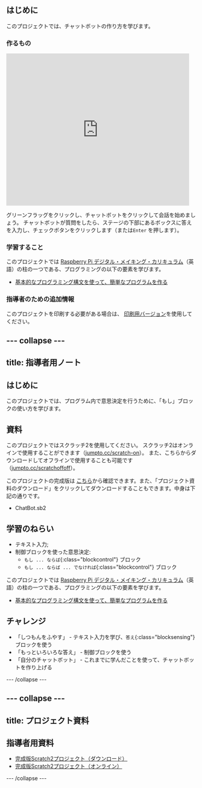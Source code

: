 ## はじめに

このプロジェクトでは、チャットボットの作り方を学びます。

### 作るもの

<div class="scratch-preview">
  <iframe allowtransparency="true" width="485" height="402" src="https://scratch.mit.edu/projects/embed/26762091/?autostart=false" frameborder="0"></iframe>
</div>

グリーンフラッグをクリックし、チャットボットをクリックして会話を始めましょう。 チャットボットが質問をしたら、ステージの下部にあるボックスに答えを入力し、チェックボタンをクリックします（または`Enter` を押します）。

### 学習すること

このプロジェクトでは [Raspberry Pi デジタル・メイキング・カリキュラム](http://rpf.io/curriculum)（英語）の柱の一つである、プログラミングの以下の要素を学びます。

+ [基本的なプログラミング構文を使って、簡単なプログラムを作る](https://www.raspberrypi.org/curriculum/programming/creator)

### 指導者のための追加情報

このプロジェクトを印刷する必要がある場合は、 [印刷用バージョン](https://projects.raspberrypi.org/en/projects/chatbot/print)を使用してください。

## \--- collapse \---

## title: 指導者用ノート

## はじめに

このプロジェクトでは、プログラム内で意思決定を行うために、「もし」ブロックの使い方を学びます。

## 資料

このプロジェクトではスクラッチ2を使用してください。 スクラッチ2はオンラインで使用することができます（[jumpto.cc/scratch-on](http://jumpto.cc/scratch-on)）。 また、こちらからダウンロードしてオフラインで使用することも可能です（[jumpto.cc/scratchoffoff](http://jumpto.cc/scratch-off)）。

このプロジェクトの完成版は [こちら](http://scratch.mit.edu/projects/26762091/#editor)から確認できます。また、「プロジェクト資料のダウンロード」をクリックしてダウンロードすることもできます。中身は下記の通りです。

+ ChatBot.sb2

## 学習のねらい

+ テキスト入力;
+ 制御ブロックを使った意思決定: 
    + `もし ... ならば`{:class="blockcontrol"} ブロック
    + `もし ... ならば ... でなければ`{:class="blockcontrol"} ブロック

このプロジェクトでは [Raspberry Pi デジタル・メイキング・カリキュラム](http://rpf.io/curriculum)（英語）の柱の一つである、プログラミングの以下の要素を学びます。

+ [基本的なプログラミング構文を使って、簡単なプログラムを作る](https://www.raspberrypi.org/curriculum/programming/creator)

## チャレンジ

+ 「しつもんをふやす」 - テキスト入力を学び、`答え`{:class="blocksensing"} ブロックを使う
+ 「もっといろいろな答え」 - 制御ブロックを使う
+ 「自分のチャットボット」 - これまでに学んだことを使って、チャットボットを作り上げる

\--- /collapse \---

## \--- collapse \---

## title: プロジェクト資料

## 指導者用資料

+ [完成版Scratch2プロジェクト（ダウンロード）](resources/ChatBot.sb2)
+ [完成版Scratch2プロジェクト（オンライン）](http://scratch.mit.edu/projects/26762091/#editor)

\--- /collapse \---